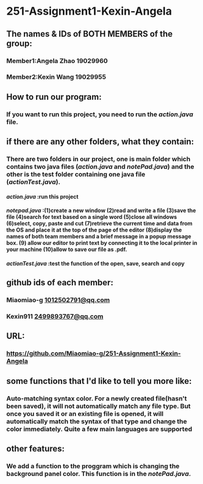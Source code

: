 # 251-Assignment1-Kexin-Angela
## The names & IDs of BOTH MEMBERS of the group:
### Member1:Angela Zhao 19029960
### Member2:Kexin Wang 19029955

## How to run our program:
### If you want to run this project, you need to run the *action.java* file.

## if there are any other folders, what they contain:
### There are two folders in our project, one is main folder which contains two java files (*action.java* and *notePad.java*) and the other is the test folder containing one java file (*actionTest.java*).
#### *action.java* :run this project
#### *notepad.java* :(1)create a new window (2)read and write a file (3)save the file (4)search for text based on a single word (5)close all windows (6)select, copy, paste and cut (7)retrieve the current time and data from the OS and place it at the top of the page of the editor (8)display the names of both team members and a brief message in a popup message box. (9) allow our editor to print text by connecting it to the local printer in your machine (10)allow to save our file as .pdf.
#### *actionTest.java* :test the function of the open, save, search and copy

## github ids of each member:
### Miaomiao-g 1012502791@qq.com
### Kexin911   2499893767@qq.com

## URL:
### https://github.com/Miaomiao-g/251-Assignment1-Kexin-Angela

## some functions that I'd like to tell you more like:
### Auto-matching syntax color. For a newly created file(hasn't been saved), it will not automatically match any file type. But once you saved it or an existing file is opened, it will automatically match the syntax of that type and change the color immediately. Quite a few main languages are supported

## other features:
### We add a function to the proggram which is changing the background panel color. This function is in the *notePad.java*.
